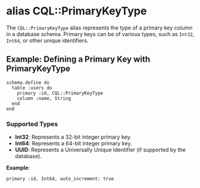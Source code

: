 # alias CQL::PrimaryKeyType

The `CQL::PrimaryKeyType` alias represents the type of a primary key column in a database schema. Primary keys can be of various types, such as `Int32`, `Int64`, or other unique identifiers.

## Example: Defining a Primary Key with PrimaryKeyType

```crystal
schema.define do
  table :users do
    primary :id, CQL::PrimaryKeyType
    column :name, String
  end
end
```

### Supported Types

- **Int32**: Represents a 32-bit integer primary key.
- **Int64**: Represents a 64-bit integer primary key.
- **UUID**: Represents a Universally Unique Identifier (if supported by the database).

**Example**:

```crystal
primary :id, Int64, auto_increment: true
```
